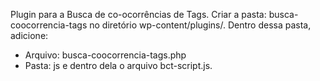 Plugin para a Busca de co-ocorrências de Tags.
Criar a pasta: busca-coocorrencia-tags no diretório wp-content/plugins/.
Dentro dessa pasta, adicione:
- Arquivo: busca-coocorrencia-tags.php
- Pasta: js e dentro dela o arquivo bct-script.js.
